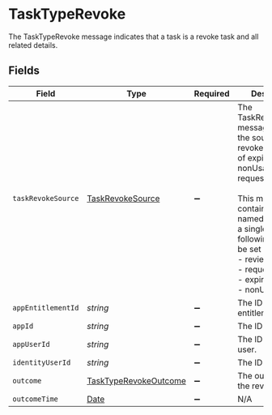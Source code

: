 # TaskTypeRevoke

The TaskTypeRevoke message indicates that a task is a revoke task and all related details.


## Fields

| Field                                                                                                                                                                                                                                                                               | Type                                                                                                                                                                                                                                                                                | Required                                                                                                                                                                                                                                                                            | Description                                                                                                                                                                                                                                                                         |
| ----------------------------------------------------------------------------------------------------------------------------------------------------------------------------------------------------------------------------------------------------------------------------------- | ----------------------------------------------------------------------------------------------------------------------------------------------------------------------------------------------------------------------------------------------------------------------------------- | ----------------------------------------------------------------------------------------------------------------------------------------------------------------------------------------------------------------------------------------------------------------------------------- | ----------------------------------------------------------------------------------------------------------------------------------------------------------------------------------------------------------------------------------------------------------------------------------- |
| `taskRevokeSource`                                                                                                                                                                                                                                                                  | [TaskRevokeSource](../../models/shared/taskrevokesource.md)                                                                                                                                                                                                                         | :heavy_minus_sign:                                                                                                                                                                                                                                                                  | The TaskRevokeSource message indicates the source of the revoke task is one of expired, nonUsage, request, or review.<br/><br/>This message contains a oneof named origin. Only a single field of the following list may be set at a time:<br/>  - review<br/>  - request<br/>  - expired<br/>  - nonUsage<br/> |
| `appEntitlementId`                                                                                                                                                                                                                                                                  | *string*                                                                                                                                                                                                                                                                            | :heavy_minus_sign:                                                                                                                                                                                                                                                                  | The ID of the app entitlement.                                                                                                                                                                                                                                                      |
| `appId`                                                                                                                                                                                                                                                                             | *string*                                                                                                                                                                                                                                                                            | :heavy_minus_sign:                                                                                                                                                                                                                                                                  | The ID of the app.                                                                                                                                                                                                                                                                  |
| `appUserId`                                                                                                                                                                                                                                                                         | *string*                                                                                                                                                                                                                                                                            | :heavy_minus_sign:                                                                                                                                                                                                                                                                  | The ID of the app user.                                                                                                                                                                                                                                                             |
| `identityUserId`                                                                                                                                                                                                                                                                    | *string*                                                                                                                                                                                                                                                                            | :heavy_minus_sign:                                                                                                                                                                                                                                                                  | The ID of the user.                                                                                                                                                                                                                                                                 |
| `outcome`                                                                                                                                                                                                                                                                           | [TaskTypeRevokeOutcome](../../models/shared/tasktyperevokeoutcome.md)                                                                                                                                                                                                               | :heavy_minus_sign:                                                                                                                                                                                                                                                                  | The outcome of the revoke.                                                                                                                                                                                                                                                          |
| `outcomeTime`                                                                                                                                                                                                                                                                       | [Date](https://developer.mozilla.org/en-US/docs/Web/JavaScript/Reference/Global_Objects/Date)                                                                                                                                                                                       | :heavy_minus_sign:                                                                                                                                                                                                                                                                  | N/A                                                                                                                                                                                                                                                                                 |